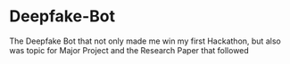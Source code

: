 # Deepfake-Bot
The Deepfake Bot that not only made me win my first Hackathon, but also was topic for Major Project and the Research Paper that followed
